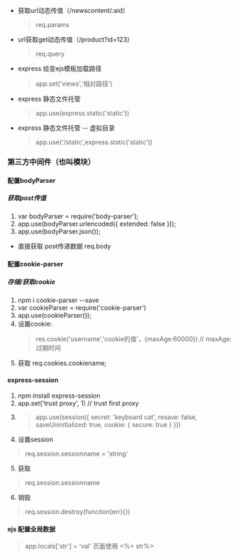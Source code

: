 * 获取url动态传值（/newscontent/:aid）
    >req.params
* url获取get动态传值（/product?id=123）
    >req.query
* express 给变ejs模板加载路径
    > app.set('views','相对路径')
    
* express 静态文件托管
    >app.use(express.static('static'))
* express 静态文件托管 -- 虚拟目录
    >app.use('/static',express.static('static'))

### 第三方中间件（也叫模块）
#### 配置bodyParser 
##### 获取post传值
1. var bodyParser = require('body-parser');
2. app.use(bodyParser.urlencoded({ extended: false }));
3. app.use(bodyParser.json());
* 直接获取 post传递数据 req.body


#### 配置cookie-parser
##### 存储/获取cookie 
1. npm i cookie-parser --save 
2. var cookieParser = require('cookie-parser')
3. app.use(cookieParser());
4. 设置cookie:
    > res.cookie('username','cookie的值'，{maxAge:60000}) // maxAge:过期时间
 5. 获取 req.cookies.cookiename; 
 
 
 #### express-session
 1. npm install express-session
 2. app.set('trust proxy', 1) // trust first proxy
 3. > app.use(session({
     secret: 'keyboard cat',
     resave: false,
     saveUninitialized: true,
     cookie: { secure: true }
   }))
  4. 设置session
   > req.session.sessionname = 'string'
  5. 获取 
   > req.session.sessionname
  6. 销毁
   > req.session.destroy(funciton(err){}) 
   
   
   #### ejs 配置全局数据
   > app.locals['str'] = 'val'
   > 页面使用 <%= str%>